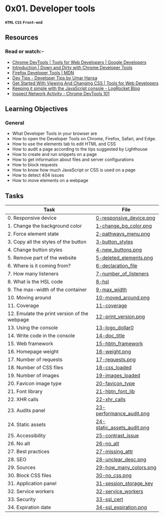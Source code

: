 # 0x01. Developer tools

**`HTML`** **`CSS`** **`Front-end`**

## Resources

### Read or watch:-

* [Chrome DevTools  |  Tools for Web Developers  |  Google Developers](https://intranet.alxswe.com/rltoken/sHhkeh4mpyReQpLUE2yp-g)
* [Introduction | Down and Dirty with Chrome Developer Tools](https://intranet.alxswe.com/rltoken/NMYYMG44e0dZ2eb5uR4iUQ)
* [Firefox Developer Tools | MDN](https://intranet.alxswe.com/rltoken/If7a66qWg4qxhKuNPRoJCw)
* [Dev Tips - Developer Tips by Umar Hansa](https://intranet.alxswe.com/rltoken/rdGj_NA-X--rwekzt9bffQ)
* [Get Started With Viewing And Changing CSS  |  Tools for Web Developers](https://intranet.alxswe.com/rltoken/jvmzv58GJjKtSeACErHmWQ)
* [Keeping it simple with the JavaScript console - LogRocket Blog](https://intranet.alxswe.com/rltoken/UiqZ7pmI5L7BMr3ZaG4Bow)
* [Inspect Network Activity - Chrome DevTools 101](https://intranet.alxswe.com/rltoken/I_IHgn0hsaB1kee6RgU1SQ)

## Learning Objectives

### General

* What Developer Tools in your browser are
* How to open the Developer Tools on Chrome, Firefox, Safari, and Edge.
* How to use the elements tab to edit HTML and CSS
* How to audit a page according to the tips suggested by Lighthouse
* How to create and run snippets on a page
* How to get information about files and server configurations
* How to block requests
* How to know how much JavaScript or CSS is used on a page
* How to detect 404 issues
* How to move elements on a webpage

## Tasks

| Task | File |
| ---- | ---- |
| 0. Responsive device | [0-responsive_device.png](./0-responsive_device.png) |
| 1. Change the background color | [1-change_bg_color.png](./1-change_bg_color.png) |
| 2. Force element state | [2-pathways_menu.png](./2-pathways_menu.png) |
| 3. Copy all the styles of the button | [3-button_styles](./3-button_styles) |
| 4. Change button styles | [4-new_buttons.png](./4-new_buttons.png) |
| 5. Remove part of the website | [5-deleted_elements.png](./5-deleted_elements.png) |
| 6. Where is it coming from? | [6-declaration_file](./6-declaration_file) |
| 7. How many listeners | [7-number_of_listeners](./7-number_of_listeners) |
| 8. What is the HSL code | [8-hsl](./8-hsl) |
| 9. The max-width of the container | [9-max_width](./9-max_width) |
| 10. Moving around | [10-moved_around.png](./10-moved_around.png) |
| 11. Coverage | [11-coverage](./11-coverage) |
| 12. Emulate the print version of the webpage | [12-print_version.png](./12-print_version.png) |
| 13. Using the console | [13-logo_dollar0](./13-logo_dollar0) |
| 14. Write code in the console | [14-doc_title](./14-doc_title) |
| 15. Web framework | [15-hbtn_framework](./15-hbtn_framework) |
| 16. Homepage weight | [16-weight.png](./16-weight.png) |
| 17. Number of requests | [17-requests.png](./17-requests.png) |
| 18. Number of CSS files | [18-css_loaded](./18-css_loaded) |
| 19. Number of images | [19-images_loaded](./19-images_loaded) |
| 20. Favicon image type | [20-favicon_type](./20-favicon_type) |
| 21. Font library | [21-hbtn_font_lib](./21-hbtn_font_lib) |
| 22. XHR calls | [22-xhr_calls](./22-xhr_calls) |
| 23. Audits panel | [23-performance_audit.png](./23-performance_audit.png) |
| 24. Static assets | [24-static_assets_audit.png](./24-static_assets_audit.png) |
| 25. Accessibility | [25-contrast_issue](./25-contrast_issue) |
| 26. No alt | [26-no_alt](./26-no_alt) |
| 27. Best practices | [27-missing_attr](./27-missing_attr) |
| 28. SEO | [28-unclear_desc.png](./28-unclear_desc.png) |
| 29. Sources | [29-how_many_colors.png](./29-how_many_colors.png) |
| 30. Block CSS files | [30-no_css.png](./30-no_css.png) |
| 31. Application panel | [31-session_storage_key](./31-session_storage_key) |
| 32. Service workers | [32-service_workers](./32-service_workers) |
| 33. Security | [33-ssl_cert](./33-ssl_cert) |
| 34. Expiration date | [34-ssl_expiration.png](./34-ssl_expiration.png) |
